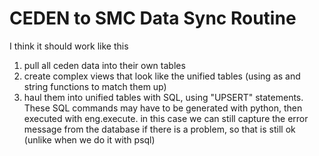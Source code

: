 # CEDEN to SMC Data Sync Routine
I think it should work like this
1) pull all ceden data into their own tables
2) create complex views that look like the unified tables (using as and string functions to match them up)
3) haul them into unified tables with SQL, using "UPSERT" statements. These SQL commands may have to be generated with python, then executed with eng.execute. in this case we can still 
capture the error message from the database if there is a problem, so that is still ok (unlike when we do it with psql)


